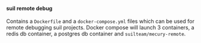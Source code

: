 #### suil remote debug
Contains a `Dockerfile` and a `docker-compose.yml` files which can be used for
remote debugging suil projects. Docker compose will launch 3 containers, a redis
db container, a postgres db container and `suilteam/mecury-remote`.
